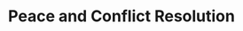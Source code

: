 ---
title: Peace and Conflict Resolution
description: Peace education, dialogue facilitation, negotiation, non-violence strategies, and mediation efforts
---